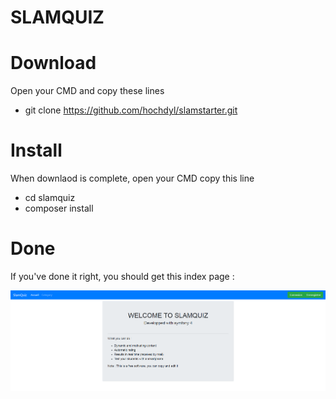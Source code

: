 SLAMQUIZ
=========

# Download
Open your CMD and copy these lines
* git clone https://github.com/hochdyl/slamstarter.git

# Install
When downlaod is complete, open your CMD copy this line
* cd slamquiz
* composer install

# Done
If you've done it right, you should get this index page :

![test](https://raw.githubusercontent.com/hochdyl/slamquiz/master/assets/screenshot_home.jpg)
